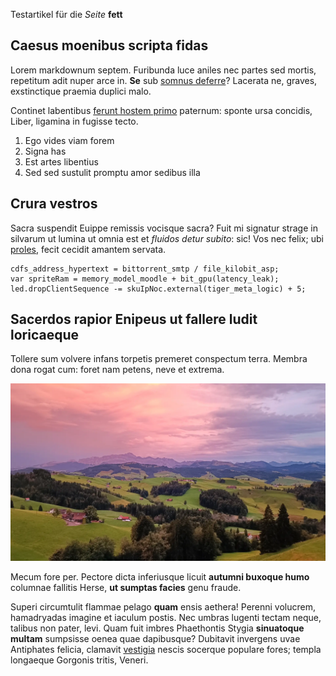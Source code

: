 
Testartikel für die *Seite* __fett__

## Caesus moenibus scripta fidas

Lorem markdownum septem. Furibunda luce aniles nec partes sed mortis, repetitum
adit nuper arce in. **Se** sub [somnus
deferre](http://www.non-tot.org/ducetamen.html)? Lacerata ne, graves,
exstinctique praemia duplici malo.

<audio src="/assets/audio/example.mp3"></audio>

Continet labentibus [ferunt hostem
primo](http://www.sonanti-quantaque.io/maius.aspx) paternum: sponte ursa
concidis, Liber, ligamina in fugisse tecto.

1. Ego vides viam forem
2. Signa has
3. Est artes libentius
4. Sed sed sustulit promptu amor sedibus illa

## Crura vestros

Sacra suspendit Euippe remissis vocisque sacra? Fuit mi signatur strage in
silvarum ut lumina ut omnia est et *fluidos detur subito*: sic! Vos nec felix;
ubi [proles](http://corporemihi.io/), fecit cecidit amantem servata.

    cdfs_address_hypertext = bittorrent_smtp / file_kilobit_asp;
    var spriteRam = memory_model_moodle + bit_gpu(latency_leak);
    led.dropClientSequence -= skuIpNoc.external(tiger_meta_logic) + 5;

## Sacerdos rapior Enipeus ut fallere ludit loricaeque

Tollere sum volvere infans torpetis premeret conspectum terra. Membra dona rogat
cum: foret nam petens, neve et extrema.

![bs](/assets/images/suisse-comp.webp)

Mecum fore per. Pectore dicta inferiusque licuit **autumni buxoque humo**
columnae fallitis Herse, **ut sumptas facies** genu fraude.

Superi circumtulit flammae pelago **quam** ensis aethera! Perenni volucrem,
hamadryadas imagine et iaculum postis. Nec umbras lugenti tectam neque, talibus
non pater, levi. Quam fuit imbres Phaethontis Stygia **sinuatoque multam**
sumpsisse oenea quae dapibusque? Dubitavit invergens uvae Antiphates felicia,
clamavit [vestigia](http://et.org/bybli.html) nescis socerque populare fores;
templa longaeque Gorgonis tritis, Veneri.